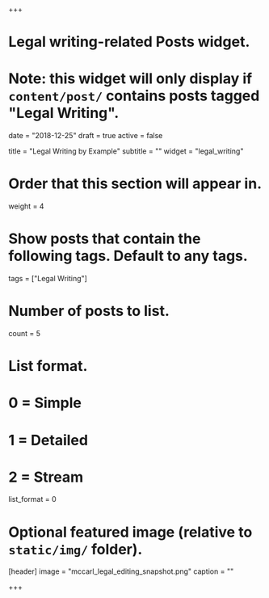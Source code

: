 +++
# Legal writing-related Posts widget.
# Note: this widget will only display if `content/post/` contains posts tagged "Legal Writing".

date = "2018-12-25"
draft = true
active = false

title = "Legal Writing by Example"
subtitle = ""
widget = "legal_writing"

# Order that this section will appear in.
weight = 4

# Show posts that contain the following tags. Default to any tags.
tags = ["Legal Writing"]

# Number of posts to list.
count = 5

# List format.
#   0 = Simple
#   1 = Detailed
#   2 = Stream
list_format = 0

# Optional featured image (relative to `static/img/` folder).
[header]
image = "mccarl_legal_editing_snapshot.png"
caption = ""

+++

